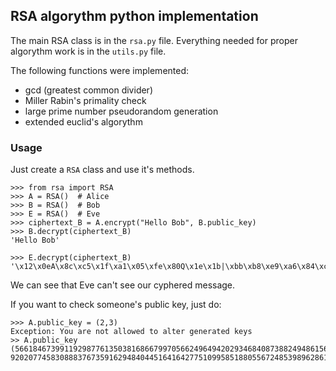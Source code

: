 ## RSA algorythm python implementation
The main RSA class is in the `rsa.py` file. Everything needed for proper algorythm work is in the `utils.py` file.  

The following functions were implemented:
-    gcd (greatest common divider)
-    Miller Rabin's primality check
-    large prime number pseudorandom generation
-    extended euclid's algorythm

### Usage

Just create a `RSA` class and use it's methods.

    >>> from rsa import RSA
    >>> A = RSA()  # Alice
    >>> B = RSA()  # Bob
    >>> E = RSA()  # Eve
    >>> ciphertext_B = A.encrypt("Hello Bob", B.public_key)
    >>> B.decrypt(ciphertext_B) 
    'Hello Bob'

    >>> E.decrypt(ciphertext_B)
    '\x12\x0eA\x8c\xc5\x1f\xa1\x05\xfe\x80Q\x1e\x1b|\xbb\xb8\xe9\xa6\x84\xc1\xda\x8b:XC\xed\x91\xb8\x12q\x11\xd9'
    
We can see that Eve can't see our cyphered message.

If you want to check someone's public key, just do:

    >>> A.public_key = (2,3)
    Exception: You are not allowed to alter generated keys
    >> A.public_key
    (56618467399119298776135038168667997056624964942029346840873882494861567586229L, 92020774583088837673591629484044516416427751099585188055672485398962861161269L)
